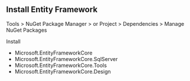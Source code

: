 ## Install Entity Framework
Tools > NuGet Package Manager > 
or 
Project > Dependencies > Manage NuGet Packages


Install
  - Microsoft.EntityFrameworkCore
  - Microsoft.EntityFrameworkCore.SqlServer
  - Microsoft.EntityFrameworkCore.Tools
  - Microsoft.EntityFrameworkCore.Design



